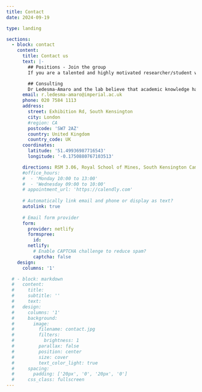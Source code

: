 ```yaml
---
title: Contact
date: 2024-09-19

type: landing

sections:
  - block: contact
    content:
      title: Contact us
      text: |-
        ## Positions - Join the group
        If you are a talented and highly motivated researcher/student with knowledge/interest in the research areas of the group and you would like to join us, please email us with your CV and motivation.

        ## Consulting
        Dr Ledesma-Amaro and the lab believe that academic knowledge has a key role in translational research, and we are currently involved in partnerships with several companies at different levels. We often consider consultancy tasks that relies in our field of expertise. Please contact us for more information. Additional information can be found at: https://www.imperial-consultants.co.uk/expertise-areas/bioengineering-biotechnology.html
      email: r.ledesma-amaro@imperial.ac.uk
      phone: 020 7584 1113
      address:
        street: Exhibition Rd, South Kensington
        city: London
        #region: CA
        postcode: 'SW7 2AZ'
        country: United Kingdom
        country_code: UK
      coordinates:
        latitude: '51.49936987716543'
        longitude: '-0.1750880767103513'

      directions: RSM 3.06, Royal School of Mines, South Kensington Campus
      #office_hours:
      #  - 'Monday 10:00 to 13:00'
      #  - 'Wednesday 09:00 to 10:00'
      # appointment_url: 'https://calendly.com'
    
      # Automatically link email and phone or display as text?
      autolink: true
    
      # Email form provider
      form:
        provider: netlify
        formspree:
          id:
        netlify:
          # Enable CAPTCHA challenge to reduce spam?
          captcha: false
    design:
      columns: '1'

  # - block: markdown
  #   content:
  #     title:
  #     subtitle: ''
  #     text:
  #   design:
  #     columns: '1'
  #     background:
  #       image: 
  #         filename: contact.jpg
  #         filters:
  #           brightness: 1
  #         parallax: false
  #         position: center
  #         size: cover
  #         text_color_light: true
  #     spacing:
  #       padding: ['20px', '0', '20px', '0']
  #     css_class: fullscreen
---
```

